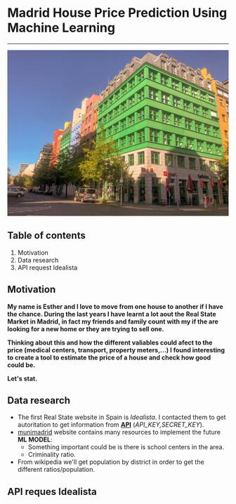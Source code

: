 # Madrid House Price Prediction Using Machine Learning
***
![Fachada Berlin](/images/fachada_verde.jpg)

## Table of contents

1. Motivation
2. Data research
3. API request Idealista


Motivation
-------
__My name is Esther and I love to move from one house to another if I have the chance. During the last years I have learnt a lot aout the Real State Market in Madrid, in fact my friends and family count with my if the are looking for a new home or they are trying to sell one.__ 

__Thinking about this and how the different valiables could afect to the price (medical centers, transport, property meters,...) I found interesting to create a tool to estimate the price of a house and check how good could be.__

__Let's stat.__


Data research
-------
* The first Real State website in Spain is *Idealista*. I contacted them to get autoritation to get information from **[API](https://developers.idealista.com/access-request)** (*API_KEY,SECRET_KEY*).
* [munimadrid](https://www.madrid.es/portal/site/munimadrid) website contains many resources to implement the future **ML MODEL**:
  * Something important could be is there is school centers in the area.
  * Criminality ratio.
* From wikipedia we'll get population by district in order to get the different ratios/population. 

API reques Idealista
----

